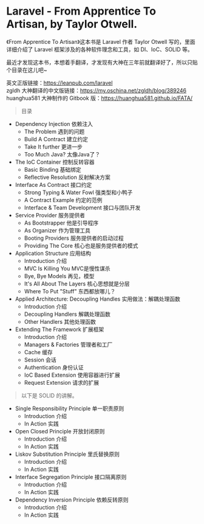 # Laravel - From Apprentice To Artisan, by Taylor Otwell.

《From Apprentice To Artisan》这本书是 Laravel 作者 Taylor Otwell 写的，里面详细介绍了 Laravel 框架涉及的各种软件理念和工具，如 DI、IoC、SOLID 等。

最近才发现这本书，本想着手翻译，才发现有大神在三年前就翻译好了，所以只贴个目录在这儿吧~

英文正版链接：https://leanpub.com/laravel  
zgldh 大神翻译的中文版链接：https://my.oschina.net/zgldh/blog/389246  
huanghua581 大神制作的 Gitbook 版：https://huanghua581.github.io/FATA/

>目录

*   Dependency Injection 依赖注入
    *   The Problem 遇到的问题
    *   Build A Contract 建立约定
    *   Take It further 更进一步
    *   Too Much Java? 太像Java了？
*   The IoC Container 控制反转容器
    *   Basic Binding 基础绑定
    *   Reflective Resolution 反射解决方案
*   Interface As Contract 接口约定
    *   Strong Typing & Water Fowl 强类型和小鸭子
    *   A Contract Example 约定的范例
    *   Interface & Team Development 接口与团队开发
*   Service Provider 服务提供者
    *   As Bootstrapper 他是引导程序
    *   As Organizer 作为管理工具
    *   Booting Providers 服务提供者的启动过程
    *   Providing The Core 核心也是服务提供者的模式
*   Application Structure 应用结构
    *   Introduction 介绍
    *   MVC Is Killing You MVC是慢性谋杀
    *   Bye, Bye Models 再见，模型
    *   It's All About The Layers 核心思想就是分层
    *   Where To Put "Stuff" 东西都放哪儿？
*   Applied Architecture: Decoupling Handles 实用做法：解耦处理函数
    *   Introduction 介绍
    *   Decoupling Handlers 解耦处理函数
    *   Other Handlers 其他处理函数
*   Extending The Framework 扩展框架
    *   Introduction 介绍
    *   Managers & Factories 管理者和工厂
    *   Cache 缓存
    *   Session 会话
    *   Authentication 身份认证
    *   IoC Based Extension 使用容器进行扩展
    *   Request Extension 请求的扩展

>以下是 SOLID 的讲解。

*   Single Responsibility Principle 单一职责原则
    *   Introduction 介绍
    *   In Action 实践
*   Open Closed Principle 开放封闭原则
    *   Introduction 介绍
    *   In Action 实践
*   Liskov Substitution Principle 里氏替换原则
    *   Introduction 介绍
    *   In Action 实践
*   Interface Segregation Principle 接口隔离原则
    *   Introduction 介绍
    *   In Action 实践
*   Dependency Inversion Principle 依赖反转原则
    *   Introduction 介绍
    *   In Action 实践
